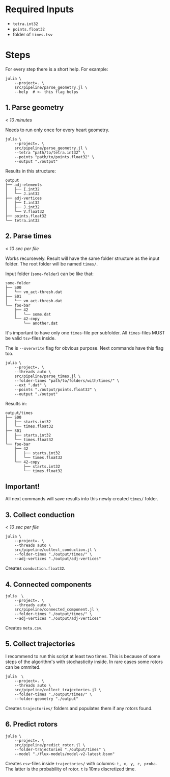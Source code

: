 # Required Inputs
- `tetra.int32`
- `points.float32`
- folder of `times.tsv`

# Steps

For every step there is a short help. For example:
```shell
julia \
    --project=. \
    src/pipeline/parse_geometry.jl \
    --help  # <- this flag helps
```

## 1. Parse geometry
*< 10 minutes*

Needs to run only once for every heart geometry.
```shell
julia \
    --project=. \
    src/pipeline/parse_geometry.jl \
    --tetra "path/to/tetra.int32" \
    --points "path/to/points.float32" \
    --output "./output"
```

Results in this structure:
```
output
├── adj-elements
│   ├── I.int32
│   └── J.int32
├── adj-vertices
│   ├── I.int32
│   ├── J.int32
│   └── V.float32
├── points.float32
└── tetra.int32
```

## 2. Parse times
*< 10 sec per file*

Works recursevely.
Result will have the same folder structure as the input folder.
The root folder will be named `times/`.

Input folder (`some-folder`) can be like that:
```
some-folder
├── S00
│   └── vm_act-thresh.dat
├── S01
│   └── vm_act-thresh.dat
└── foo-bar
    ├── 42
    │   └── some.dat
    └── 42-copy
        └── another.dat
```
It's important to have only one `times`-file per subfolder. All `times`-files MUST be valid `tsv`-files inside.

The is `--overwrite` flag for obvious purpose. Next commands have this flag too.

```shell
julia \
    --project=. \
    --threads auto \
    src/pipeline/parse_times.jl \
    --folder-times "path/to/folders/with/times/" \
    --ext ".dat" \
    --points "./output/points.float32" \
    --output "./output"
```

Results in:
```
output/times
├── S00
│   ├── starts.int32
│   └── times.float32
├── S01
│   ├── starts.int32
│   └── times.float32
└── foo-bar
    ├── 42
    │   ├── starts.int32
    │   └── times.float32
    └── 42-copy
        ├── starts.int32
        └── times.float32
```

## Important!
All next commands will save results into this newly created `times/` folder.

## 3. Collect conduction
*< 10 sec per file*

```shell
julia \
    --project=. \
    --threads auto \
    src/pipeline/collect_conduction.jl \
    --folder-times "./output/times/" \
    --adj-vertices "./output/adj-vertices"
```

Creates `conduction.float32`.


## 4. Connected components

```shell
julia  \
    --project=. \
    --threads auto \
    src/pipeline/connected_component.jl \
    --folder-times "./output/times/" \
    --adj-vertices "./output/adj-vertices"
```

Creates `meta.csv`.

## 5. Collect trajectories

I recommend to run this script at least two times.
This is because of some steps of the algorithm's with stochasticity inside.
In rare cases some rotors can be ommited.

```shell
julia  \
    --project=. \
    --threads auto \
    src/pipeline/collect_trajectories.jl \
    --folder-times "./output/times/" \
    --folder-geometry "./output"
```

Creates `trajectories/` folders and populates them if any rotors found.

## 6. Predict rotors

```shell
julia \
    --project=. \
    src/pipeline/predict_rotor.jl \
    --folder-trajectories "./output/times" \
    --model "./flux-models/model-v2-latest.bson"
```

Creates `csv`-files inside `trajectories/` with columns: `t, x, y, z, proba`. The latter is the probability of rotor. `t` is 10ms discretized time.
